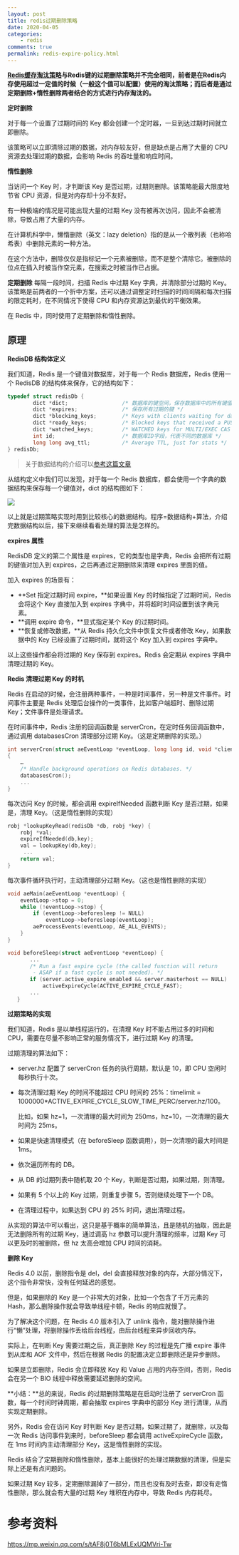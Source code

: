 ```yaml
---
layout: post
title: redis过期删除策略
date: 2020-04-05
categories:
    - redis
comments: true
permalink: redis-expire-policy.html
---
```


**[Redis缓存淘汰策略](https://edgar615.github.io/redis-maxmemory-policy.html)与Redis键的过期删除策略并不完全相同，前者是在Redis内存使用超过一定值的时候（一般这个值可以配置）使用的淘汰策略；而后者是通过定期删除+惰性删除两者结合的方式进行内存淘汰的。**

**定时删除**

对于每一个设置了过期时间的 Key 都会创建一个定时器，一旦到达过期时间就立即删除。

该策略可以立即清除过期的数据，对内存较友好，但是缺点是占用了大量的 CPU 资源去处理过期的数据，会影响 Redis 的吞吐量和响应时间。

**惰性删除**

当访问一个 Key 时，才判断该 Key 是否过期，过期则删除。该策略能最大限度地节省 CPU 资源，但是对内存却十分不友好。

有一种极端的情况是可能出现大量的过期 Key 没有被再次访问，因此不会被清除，导致占用了大量的内存。

在计算机科学中，懒惰删除（英文：lazy deletion）指的是从一个散列表（也称哈希表）中删除元素的一种方法。

在这个方法中，删除仅仅是指标记一个元素被删除，而不是整个清除它。被删除的位点在插入时被当作空元素，在搜索之时被当作已占据。

**定期删除**
每隔一段时间，扫描 Redis 中过期 Key 字典，并清除部分过期的 Key。该策略是前两者的一个折中方案，还可以通过调整定时扫描的时间间隔和每次扫描的限定耗时，在不同情况下使得 CPU 和内存资源达到最优的平衡效果。

在 Redis 中，同时使用了定期删除和惰性删除。

## 原理

**RedisDB 结构体定义**

我们知道，Redis 是一个键值对数据库，对于每一个 Redis 数据库，Redis 使用一个 RedisDB 的结构体来保存，它的结构如下：

```c
typedef struct redisDb {
        dict *dict;                 /* 数据库的键空间，保存数据库中的所有键值对 */
        dict *expires;              /* 保存所有过期的键 */
        dict *blocking_keys;        /* Keys with clients waiting for data (BLPOP)*/
        dict *ready_keys;           /* Blocked keys that received a PUSH */
        dict *watched_keys;         /* WATCHED keys for MULTI/EXEC CAS */
        int id;                     /* 数据库ID字段，代表不同的数据库 */
        long long avg_ttl;          /* Average TTL, just for stats */
} redisDb;
```

> 关于数据结构的介绍可以[参考这篇文章](https://edgar615.github.io/redis-object.html)

从结构定义中我们可以发现，对于每一个 Redis 数据库，都会使用一个字典的数据结构来保存每一个键值对，dict 的结构图如下：

![](/assets/images/posts/redis-expire-policy/redis-expirie-policy-1.png)

以上就是过期策略实现时用到比较核心的数据结构。程序=数据结构+算法，介绍完数据结构以后，接下来继续看看处理的算法是怎样的。

**expires 属性**

RedisDB 定义的第二个属性是 expires，它的类型也是字典，Redis 会把所有过期的键值对加入到 expires，之后再通过定期删除来清理 expires 里面的值。

加入 expires 的场景有：

- **Set 指定过期时间 expire，**如果设置 Key 的时候指定了过期时间，Redis 会将这个 Key 直接加入到 expires 字典中，并将超时时间设置到该字典元素。
- **调用 expire 命令，**显式指定某个 Key 的过期时间。
- **恢复或修改数据，**从 Redis 持久化文件中恢复文件或者修改 Key，如果数据中的 Key 已经设置了过期时间，就将这个 Key 加入到 expires 字典中。

以上这些操作都会将过期的 Key 保存到 expires。Redis 会定期从 expires 字典中清理过期的 Key。

**Redis 清理过期 Key 的时机**

Redis 在启动的时候，会注册两种事件，一种是时间事件，另一种是文件事件。时间事件主要是 Redis 处理后台操作的一类事件，比如客户端超时、删除过期 Key；文件事件是处理请求。

在时间事件中，Redis 注册的回调函数是 serverCron，在定时任务回调函数中，通过调用 databasesCron 清理部分过期 Key。（这是定期删除的实现。） 

```c
int serverCron(struct aeEventLoop *eventLoop, long long id, void *clientData)
{
    …
    /* Handle background operations on Redis databases. */
    databasesCron();
    ...
}
```

每次访问 Key 的时候，都会调用 expireIfNeeded 函数判断 Key 是否过期，如果是，清理 Key。（这是惰性删除的实现）

```c
robj *lookupKeyRead(redisDb *db, robj *key) {
    robj *val;
    expireIfNeeded(db,key);
    val = lookupKey(db,key);
     ...
    return val;
}
```

每次事件循环执行时，主动清理部分过期 Key。（这也是惰性删除的实现）

```c
void aeMain(aeEventLoop *eventLoop) {
    eventLoop->stop = 0;
    while (!eventLoop->stop) {
        if (eventLoop->beforesleep != NULL)
            eventLoop->beforesleep(eventLoop);
        aeProcessEvents(eventLoop, AE_ALL_EVENTS);
    }
}

void beforeSleep(struct aeEventLoop *eventLoop) {
       ...
       /* Run a fast expire cycle (the called function will return
        - ASAP if a fast cycle is not needed). */
       if (server.active_expire_enabled && server.masterhost == NULL)
           activeExpireCycle(ACTIVE_EXPIRE_CYCLE_FAST);
       ...
   }
```

**过期策略的实现**

我们知道，Redis 是以单线程运行的，在清理 Key 时不能占用过多的时间和 CPU，需要在尽量不影响正常的服务情况下，进行过期 Key 的清理。

过期清理的算法如下：

- server.hz 配置了 serverCron 任务的执行周期，默认是 10，即 CPU 空闲时每秒执行十次。

- 每次清理过期 Key 的时间不能超过 CPU 时间的 25%：timelimit = 1000000*ACTIVE_EXPIRE_CYCLE_SLOW_TIME_PERC/server.hz/100。

  比如，如果 hz=1，一次清理的最大时间为 250ms，hz=10，一次清理的最大时间为 25ms。

- 如果是快速清理模式（在 beforeSleep 函数调用），则一次清理的最大时间是 1ms。

- 依次遍历所有的 DB。

- 从 DB 的过期列表中随机取 20 个 Key，判断是否过期，如果过期，则清理。

- 如果有 5 个以上的 Key 过期，则重复步骤 5，否则继续处理下一个 DB。

- 在清理过程中，如果达到 CPU 的 25% 时间，退出清理过程。

从实现的算法中可以看出，这只是基于概率的简单算法，且是随机的抽取，因此是无法删除所有的过期 Key，通过调高 hz 参数可以提升清理的频率，过期 Key 可以更及时的被删除，但 hz 太高会增加 CPU 时间的消耗。

 **删除 Key**

Redis 4.0 以前，删除指令是 del，del 会直接释放对象的内存，大部分情况下，这个指令非常快，没有任何延迟的感觉。

但是，如果删除的 Key 是一个非常大的对象，比如一个包含了千万元素的 Hash，那么删除操作就会导致单线程卡顿，Redis 的响应就慢了。

为了解决这个问题，在 Redis 4.0 版本引入了 unlink 指令，能对删除操作进行“懒”处理，将删除操作丢给后台线程，由后台线程来异步回收内存。

实际上，在判断 Key 需要过期之后，真正删除 Key 的过程是先广播 expire 事件到从库和 AOF 文件中，然后在根据 Redis 的配置决定立即删除还是异步删除。

如果是立即删除，Redis 会立即释放 Key 和 Value 占用的内存空间，否则，Redis 会在另一个 BIO 线程中释放需要延迟删除的空间。

**小结：**总的来说，Redis 的过期删除策略是在启动时注册了 serverCron 函数，每一个时间时钟周期，都会抽取 expires 字典中的部分 Key 进行清理，从而实现定期删除。

另外，Redis 会在访问 Key 时判断 Key 是否过期，如果过期了，就删除，以及每一次 Redis 访问事件到来时，beforeSleep 都会调用 activeExpireCycle 函数，在 1ms 时间内主动清理部分 Key，这是惰性删除的实现。

Redis 结合了定期删除和惰性删除，基本上能很好的处理过期数据的清理，但是实际上还是有点问题的。

如果过期 Key 较多，定期删除漏掉了一部分，而且也没有及时去查，即没有走惰性删除，那么就会有大量的过期 Key 堆积在内存中，导致 Redis 内存耗尽。

# 参考资料

https://mp.weixin.qq.com/s/tAF8j0T6bMLExUQMVri-Tw